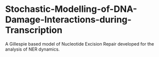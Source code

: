 # Stochastic-Modelling-of-DNA-Damage-Interactions-during-Transcription
A Gillespie based model of Nucleotide Excision Repair developed for the analysis of NER dynamics.
